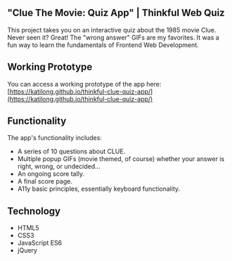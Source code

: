 ## "Clue The Movie: Quiz App" | Thinkful Web Quiz
This project takes you on an interactive quiz about the 1985 movie Clue. Never seen it? Great! The "wrong answer" GIFs are my favorites. It was a fun way to learn the fundamentals of Frontend Web Development.

## Working Prototype
You can access a working prototype of the app here: [https://katilong.github.io/thinkful-clue-quiz-app/](https://katilong.github.io/thinkful-clue-quiz-app/)

## Functionality
The app's functionality includes:
* A series of 10 questions about CLUE.
* Multiple popup GIFs (movie themed, of course) whether your answer is right, wrong, or undecided...
* An ongoing score tally.
* A final score page.
* A11y basic principles, essentially keyboard functionality.

## Technology
* HTML5
* CSS3
* JavaScript ES6
* jQuery
